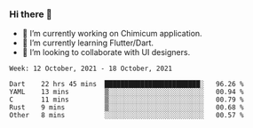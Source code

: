 ### Hi there 👋

<!--
**devcat37/devcat37** is a ✨ _special_ ✨ repository because its `README.md` (this file) appears on your GitHub profile.-->


- 🔭 I’m currently working on Chimicum application.
- 🌱 I’m currently learning Flutter/Dart.
- 👯 I’m looking to collaborate with UI designers.
<!-- - 🤔 I’m looking for help with ... -->

<!--START_SECTION:waka-->
```text
Week: 12 October, 2021 - 18 October, 2021

Dart    22 hrs 45 mins  ████████████████████████░   96.26 % 
YAML    13 mins         ▒░░░░░░░░░░░░░░░░░░░░░░░░   00.94 % 
C       11 mins         ▒░░░░░░░░░░░░░░░░░░░░░░░░   00.79 % 
Rust    9 mins          ▒░░░░░░░░░░░░░░░░░░░░░░░░   00.68 % 
Other   8 mins          ░░░░░░░░░░░░░░░░░░░░░░░░░   00.57 % 
```
<!--END_SECTION:waka-->
